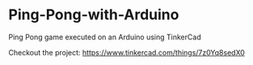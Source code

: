 # Ping-Pong-with-Arduino
Ping Pong game executed on an Arduino using TinkerCad

Checkout the project: https://www.tinkercad.com/things/7z0Yq8sedX0
